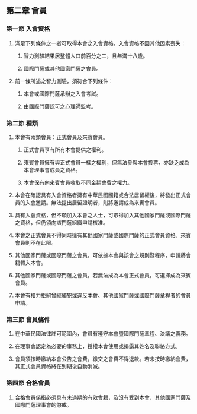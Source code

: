 ## 第二章 會員

### 第一節 入會資格

1. 滿足下列條件之一者可取得本會之入會資格。入會資格不因其他因素喪失：

   1. 智力測驗結果居整體人口前百分之二，且年滿十八歲。

   2. 國際門薩或其他國家門薩之會員。

2. 前一條所述之智力測驗，須符合下列條件：

   1. 本會或國際門薩承辦之入會考試。

   2. 由國際門薩認可之心理師監考。

### 第二節 種類

1. 本會有兩類會員：正式會員及來賓會員。

   1. 正式會員享有所有本會提供之權利。

   2. 來賓會員擁有與正式會員一樣之權利，但無法參與本會投票，亦缺乏成為本會理事會成員之資格。

   3. 本會保有向來賓會員收取不同金額會費之權力。

2. 本會在確認具有入會資格者擁有中華民國國籍或合法居留權後，將發出正式會員的入會邀請。無法提出居留證明者，則將邀請成為來賓會員。

3. 具有入會資格，但不願加入本會之人士，可取得加入其他國家門薩或國際門薩之資格，但仍須向該門薩組織申請核准。

4. 本會之正式會員不得同時擁有其他國家門薩或國際門薩的正式會員資格。來賓會員則不在此限。

5. 其他國家門薩或國際門薩之會員，可依據本會與該會之規則暨程序，申請將會籍轉入本會。

6. 其他國家門薩或國際門薩之會員，若無法成為本會正式會員，可選擇成為來賓會員。

7. 本會有權力拒絕曾經觸犯或違反本會、其他國家門薩或國際門薩章程者的會員申請。

### 第三節 會員條件

1. 在中華民國法律許可範圍內，會員有遵守本會暨國際門薩章程、決議之義務。

2. 在理事會認定為必要的事務上，授權本會使用或揭露其姓名及聯絡方式。

3. 會員須按時繳納本會公告之會費，繳交之會費不得退款。若未按時繳納會費，其正式會員資格將在到期後自動消滅。

### 第四節 合格會員

1. 合格會員係指必須具有未過期的有效會籍，及沒有受到本會、其他國家門薩及國際門薩理事會的懲戒。



